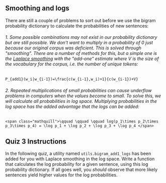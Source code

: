 ## Smoothing and logs

There are still a couple of problems to sort out before we use the bigram probability dictionary to calculate the probabilities of new sentences:

###### 1. Some possible combinations may not exist in our probability dictionary but are still possible.  We don't want to multiply in a probability of 0 just because our original corpus was deficient. This is solved through "smoothing".  There are a number of methods for this, but a simple one is the [Laplace smoothing](https://en.wikipedia.org/wiki/Additive_smoothing) with the "add-one" estimate where <span class="mathquill">V</span> is the size of the vocabulary for the corpus, i.e. the number of unique tokens:

`P_{add1}(w_i|w_{i-1})=\frac{c(w_{i-1},w_i)+1}{c(w_{i-1})+V}`

###### 2. Repeated multiplications of small probabilities can cause underflow problems in computers when the values become to small.  To solve this, we will calculate all probabilities in log space.  Multiplying probabilities in the log space has the added advantage that the logs can be added:

`<span class="mathquill">\qquad \qquad \qquad log(p_1\times p_2\times p_3\times p_4) = \log p_1 + \log p_2 + \log p_3 + \log p_4 </span>`

## Quiz 3 Instructions
In the following quiz, a utility named `utils.bigram_add1_logs` has been added for you with Laplace smoothing in the log space. Write a function that calculates the log probability for a given sentence, using this log probability dictionary.  If all goes well, you *should* observe that more likely sentences yield higher values for the log probabilities.
